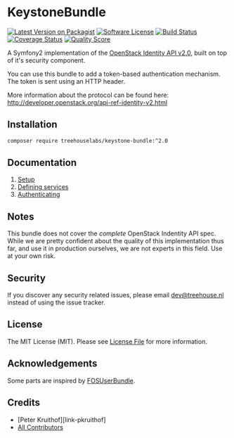 KeystoneBundle
==============

[![Latest Version on Packagist][ico-version]][link-packagist]
[![Software License][ico-license]](LICENSE.md)
[![Build Status][ico-travis]][link-travis]
[![Coverage Status][ico-scrutinizer]][link-scrutinizer]
[![Quality Score][ico-code-quality]][link-code-quality]

A Symfony2 implementation of the [OpenStack Identity API v2.0][1],
built on top of it's security component.

You can use this bundle to add a token-based authentication
mechanism. The token is sent using an HTTP header.

More information about the protocol can be found here:
http://developer.openstack.org/api-ref-identity-v2.html

[1]: http://developer.openstack.org/api-ref-identity-v2.html


## Installation

```sh
composer require treehouselabs/keystone-bundle:^2.0
```


## Documentation

1. [Setup][doc-setup]
2. [Defining services][doc-services]
3. [Authenticating][doc-authenticating]

[doc-setup]:          /src/TreeHouse/KeystoneBundle/Resources/doc/01-setup.md
[doc-services]:       /src/TreeHouse/KeystoneBundle/Resources/doc/02-defining-services.md
[doc-authenticating]: /src/TreeHouse/KeystoneBundle/Resources/doc/03-authenticating.md


## Notes
This bundle does not cover the _complete_ OpenStack Indentity API spec. While
we are pretty confident about the quality of this implementation thus far, and
use it in production ourselves, we are not experts in this field. Use at your
own risk.


## Security

If you discover any security related issues, please email dev@treehouse.nl
instead of using the issue tracker.


## License

The MIT License (MIT). Please see [License File](LICENSE.md) for more information.


## Acknowledgements

Some parts are inspired by [FOSUserBundle](https://github.com/FriendsOfSymfony/FOSUserBundle).


## Credits

- [Peter Kruithof][link-pkruithof]
- [All Contributors][link-contributors]


[ico-version]: https://img.shields.io/packagist/v/treehouselabs/keystone-bundle.svg?style=flat-square
[ico-license]: https://img.shields.io/badge/license-MIT-brightgreen.svg?style=flat-square
[ico-travis]: https://img.shields.io/travis/treehouselabs/keystone-bundle/master.svg?style=flat-square
[ico-scrutinizer]: https://img.shields.io/scrutinizer/coverage/g/treehouselabs/keystone-bundle.svg?style=flat-square
[ico-code-quality]: https://img.shields.io/scrutinizer/g/treehouselabs/keystone-bundle.svg?style=flat-square
[ico-downloads]: https://img.shields.io/packagist/dt/treehouselabs/keystone-bundle.svg?style=flat-square

[link-packagist]: https://packagist.org/packages/treehouselabs/keystone-bundle
[link-travis]: https://travis-ci.org/treehouselabs/keystone-bundle
[link-scrutinizer]: https://scrutinizer-ci.com/g/treehouselabs/keystone-bundle/code-structure
[link-code-quality]: https://scrutinizer-ci.com/g/treehouselabs/keystone-bundle
[link-downloads]: https://packagist.org/packages/treehouselabs/keystone-bundle
[link-author]: https://github.com/treehouselabs
[link-contributors]: ../../contributors
